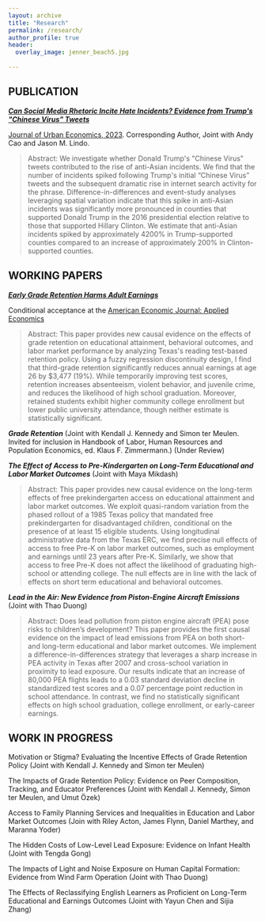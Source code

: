 ```yaml
---
layout: archive
title: "Research"
permalink: /research/
author_profile: true
header:
  overlay_image: jenner_beach5.jpg
  
---
```

## PUBLICATION

***[Can Social Media Rhetoric Incite Hate Incidents? Evidence from Trump's "Chinese Virus" Tweets](https://www.sciencedirect.com/science/article/pii/S0094119023000608)***

 <ins>Journal of Urban Economics, 2023</ins>. Corresponding Author, Joint with Andy Cao and Jason M. Lindo. 

> Abstract: We investigate whether Donald Trump's "Chinese Virus" tweets contributed to the rise of anti-Asian incidents. We find that the number of incidents spiked following Trump's initial “Chinese Virus” tweets and the subsequent dramatic rise in internet search activity for the phrase. Difference-in-differences and event-study analyses leveraging spatial variation indicate that this spike in anti-Asian incidents was significantly more pronounced in counties that supported Donald Trump in the 2016 presidential election relative to those that supported Hillary Clinton. We estimate that anti-Asian incidents spiked by approximately 4200% in Trump-supported counties compared to an increase of approximately 200% in Clinton-supported counties.

## WORKING PAPERS

***[Early Grade Retention Harms Adult Earnings](/files/pdf/JMP.pdf)***

Conditional acceptance at the <ins> American Economic Journal: Applied Economics </ins>

> Abstract: This paper provides new causal evidence on the effects of grade retention on educational attainment, behavioral outcomes, and labor market performance by analyzing Texas's reading test-based retention policy. Using a fuzzy regression discontinuity design, I find that third-grade retention significantly reduces annual earnings at age 26 by $3,477 (19%). While temporarily improving test scores, retention increases absenteeism, violent behavior, and juvenile crime, and reduces the likelihood of high school graduation. Moreover, retained students exhibit higher community college enrollment but lower public university attendance, though neither estimate is statistically significant.

***Grade Retention*** (Joint with Kendall J. Kennedy and Simon ter Meulen. Invited for inclusion in Handbook of Labor, Human Resources and Population Economics, ed. Klaus F. Zimmermann.) (Under Review)

***The Effect of Access to Pre-Kindergarten on Long-Term Educational and Labor Market Outcomes*** (Joint with Maya Mikdash)

> Abstract: This paper provides new causal evidence on the long-term effects of free prekindergarten access on educational attainment and labor market outcomes. We exploit quasi-random variation from the phased rollout of a 1985 Texas policy that mandated free prekindergarten for disadvantaged children, conditional on the presence of at least 15 eligible students. Using longitudinal administrative data from the Texas ERC, we find precise null effects of access to free Pre-K on labor market outcomes, such as employment and earnings until 23 years after Pre-K. Similarly, we show that access to free Pre-K does not affect the likelihood of graduating high-school or attending college. The null effects are in line with the lack of effects on short term educational and behavioral outcomes.

***Lead in the Air: New Evidence from Piston-Engine Aircraft Emissions*** (Joint with Thao Duong)

> Abstract: Does lead pollution from piston engine aircraft (PEA) pose risks to children’s development? This paper provides the first causal evidence on the impact of lead emissions from PEA on both short- and long-term educational and labor market outcomes. We implement a difference-in-differences strategy that leverages a sharp increase in PEA activity in Texas after 2007 and cross-school variation in proximity to lead exposure. Our results indicate that an increase of 80,000 PEA flights leads to a 0.03 standard deviation decline in standardized test scores and a 0.07 percentage point reduction in school attendance. In contrast, we find no statistically significant effects on high school graduation, college enrollment, or early-career earnings.



## WORK IN PROGRESS



Motivation or Stigma? Evaluating the Incentive Effects of Grade Retention Policy (Joint with Kendall J. Kennedy and Simon ter Meulen)

The Impacts of Grade Retention Policy: Evidence on Peer Composition, Tracking, and Educator Preferences (Joint with Kendall J. Kennedy, Simon ter Meulen, and Umut Özek)

Access to Family Planning Services and Inequalities in Education and Labor Market Outcomes (Join with Riley Acton, James Flynn, Daniel Marthey, and Maranna Yoder)

The Hidden Costs of Low-Level Lead Exposure: Evidence on Infant Health (Joint with Tengda Gong)

The Impacts of Light and Noise Exposure on Human Capital Formation: Evidence from Wind Farm Operation (Joint with Thao Duong)

The Effects of Reclassifying English Learners as Proficient on Long-Term Educational and Earnings Outcomes (Joint with Yayun Chen and Sijia Zhang)







